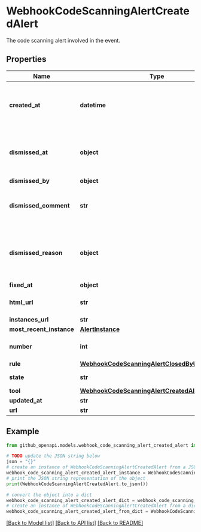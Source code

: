 # WebhookCodeScanningAlertCreatedAlert

The code scanning alert involved in the event.

## Properties

Name | Type | Description | Notes
------------ | ------------- | ------------- | -------------
**created_at** | **datetime** | The time that the alert was created in ISO 8601 format: &#x60;YYYY-MM-DDTHH:MM:SSZ.&#x60; | 
**dismissed_at** | **object** | The time that the alert was dismissed in ISO 8601 format: &#x60;YYYY-MM-DDTHH:MM:SSZ&#x60;. | 
**dismissed_by** | **object** |  | 
**dismissed_comment** | **str** | The dismissal comment associated with the dismissal of the alert. | [optional] 
**dismissed_reason** | **object** | The reason for dismissing or closing the alert. Can be one of: &#x60;false positive&#x60;, &#x60;won&#39;t fix&#x60;, and &#x60;used in tests&#x60;. | 
**fixed_at** | **object** |  | [optional] 
**html_url** | **str** | The GitHub URL of the alert resource. | 
**instances_url** | **str** |  | [optional] 
**most_recent_instance** | [**AlertInstance**](AlertInstance.md) |  | [optional] 
**number** | **int** | The code scanning alert number. | 
**rule** | [**WebhookCodeScanningAlertClosedByUserAlertRule**](WebhookCodeScanningAlertClosedByUserAlertRule.md) |  | 
**state** | **str** | State of a code scanning alert. | 
**tool** | [**WebhookCodeScanningAlertCreatedAlertTool**](WebhookCodeScanningAlertCreatedAlertTool.md) |  | 
**updated_at** | **str** |  | [optional] 
**url** | **str** |  | 

## Example

```python
from github_openapi.models.webhook_code_scanning_alert_created_alert import WebhookCodeScanningAlertCreatedAlert

# TODO update the JSON string below
json = "{}"
# create an instance of WebhookCodeScanningAlertCreatedAlert from a JSON string
webhook_code_scanning_alert_created_alert_instance = WebhookCodeScanningAlertCreatedAlert.from_json(json)
# print the JSON string representation of the object
print(WebhookCodeScanningAlertCreatedAlert.to_json())

# convert the object into a dict
webhook_code_scanning_alert_created_alert_dict = webhook_code_scanning_alert_created_alert_instance.to_dict()
# create an instance of WebhookCodeScanningAlertCreatedAlert from a dict
webhook_code_scanning_alert_created_alert_from_dict = WebhookCodeScanningAlertCreatedAlert.from_dict(webhook_code_scanning_alert_created_alert_dict)
```
[[Back to Model list]](../README.md#documentation-for-models) [[Back to API list]](../README.md#documentation-for-api-endpoints) [[Back to README]](../README.md)


